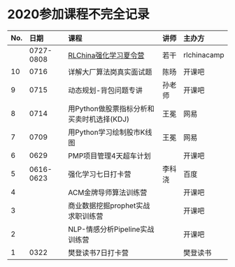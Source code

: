 # 2020参加课程不完全记录



| No. | 日期 | 课程 | 讲师 | 主办方 |
| :--- | :--- | :--- | :--- | :--- |
|  | 0727-0808 | [RLChina强化学习夏令营](https://rlchina.org/) | 若干 | rlchinacamp |
| 10 | 0716 | 详解大厂算法岗真实面试题 | 陈旸 | 开课吧 |
| 9 | 0715 | 动态规划-背包问题专讲 | 孙老师 | 开课吧 |
| 8 | 0714 | 用Python做股票指标分析和买卖时机选择\(KDJ\) | 王冕 | 网易 |
| 7 | 0709 | 用Python学习绘制股市K线图 | 王冕 | 网易 |
| 6 | 0629 | PMP项目管理4天超车计划 |  | 开课吧 |
| 5 | 0616-0623 | 强化学习七日打卡营 | 李科浇 | 百度 |
| 4 |  | ACM金牌导师算法训练营 |  | 开课吧 |
| 3 |  | 商业数据挖掘prophet实战求职训练营 |  | 开课吧 |
| 2 |  | NLP-情感分析Pipeline实战训练营 |  | 开课吧 |
| 1 | 0322 | 樊登读书7日打卡营 |  | 樊登读书 |



